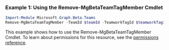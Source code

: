 ### Example 1: Using the Remove-MgBetaTeamTagMember Cmdlet
```powershell
Import-Module Microsoft.Graph.Beta.Teams
Remove-MgBetaTeamTagMember -TeamId $teamId -TeamworkTagId $teamworkTagId -TeamworkTagMemberId $teamworkTagMemberId
```
This example shows how to use the Remove-MgBetaTeamTagMember Cmdlet.
To learn about permissions for this resource, see the [permissions reference](/graph/permissions-reference).
